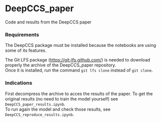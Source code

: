 # DeepCCS_paper
Code and results from the DeepCCS paper


### Requirements   
The DeepCCS package must be installed because the notebooks are using some of its features.    
    
The Git LFS package (https://git-lfs.github.com/) is needed to download properly the archive of the DeepCCS_paper repository.   
Once it is installed, run the command `git lfs clone` instead of `git clone`.   



### Indications   
First decompress the archive to acces the results of the paper.
To get the original results (no need to train the model yourself) see `DeepCCS_paper_results.ipynb`.   
To run again the model and check those results, see `DeepCCS_reproduce_results.ipynb`.   
